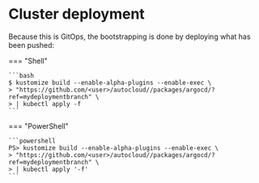 # Cluster deployment

Because this is GitOps, the bootstrapping is done by deploying what has been
pushed:

<!-- markdownlint-disable MD013 -->

=== "Shell"

    ```bash
    $ kustomize build --enable-alpha-plugins --enable-exec \
    > "https://github.com/<user>/autocloud//packages/argocd/?ref=mydeploymentbranch" \
    > | kubectl apply -f
    ```

=== "PowerShell"

    ```powershell
    PS> kustomize build --enable-alpha-plugins --enable-exec \
    > "https://github.com/<user>/autocloud//packages/argocd/?ref=mydeploymentbranch" \
    > | kubectl apply '-f'
    ```

<!-- markdownlint-enable MD013 -->
